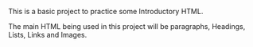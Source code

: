 This is a basic project to practice some Introductory HTML.

The main HTML being used in this project will be paragraphs, Headings, 
Lists, Links and Images.
